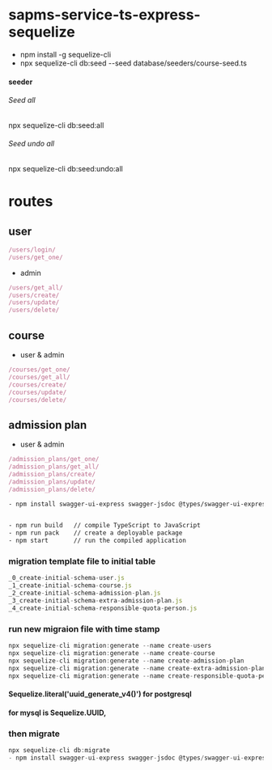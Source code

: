 # sapms-service-ts-express-sequelize
- npm install -g sequelize-cli
- npx sequelize-cli db:seed --seed database/seeders/course-seed.ts





#### seeder
###### Seed all
npx sequelize-cli db:seed:all
###### Seed undo all
npx sequelize-cli db:seed:undo:all


# routes

## user
<!-- /users/register/ -->
```js
/users/login/
/users/get_one/
```
-  admin
 ```js 
/users/get_all/
/users/create/
/users/update/
/users/delete/
```
## course
- user & admin
```js
/courses/get_one/
/courses/get_all/
/courses/create/
/courses/update/
/courses/delete/
```

## admission plan

- user & admin


```js
/admission_plans/get_one/
/admission_plans/get_all/
/admission_plans/create/
/admission_plans/update/
/admission_plans/delete/
```

```bash
- npm install swagger-ui-express swagger-jsdoc @types/swagger-ui-express @types/swagger-jsdoc


- npm run build   // compile TypeScript to JavaScript
- npm run pack    // create a deployable package
- npm start       // run the compiled application
```

### migration template file to initial table
```js
_0_create-initial-schema-user.js
_1_create-initial-schema-course.js
_2_create-initial-schema-admission-plan.js
_3_create-initial-schema-extra-admission-plan.js
_4_create-initial-schema-responsible-quota-person.js
```

### run new migraion file with time stamp
```js
npx sequelize-cli migration:generate --name create-users
npx sequelize-cli migration:generate --name create-course
npx sequelize-cli migration:generate --name create-admission-plan
npx sequelize-cli migration:generate --name create-extra-admission-plan
npx sequelize-cli migration:generate --name create-responsible-quota-person
```


#### Sequelize.literal('uuid_generate_v4()') for postgresql
####  for mysql is Sequelize.UUID,

### then migrate 

```js
npx sequelize-cli db:migrate
- npm install swagger-ui-express swagger-jsdoc @types/swagger-ui-express @types/swagger-jsdoc
```



